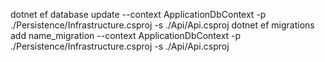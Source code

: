 dotnet ef database update --context ApplicationDbContext -p ./Persistence/Infrastructure.csproj -s ./Api/Api.csproj
dotnet ef migrations add name_migration --context ApplicationDbContext -p ./Persistence/Infrastructure.csproj -s ./Api/Api.csproj
